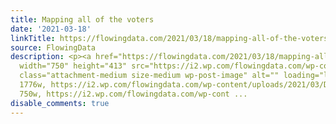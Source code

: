 ```yaml
---
title: Mapping all of the voters
date: '2021-03-18'
linkTitle: https://flowingdata.com/2021/03/18/mapping-all-of-the-voters/
source: FlowingData
description: <p><a href="https://flowingdata.com/2021/03/18/mapping-all-of-the-voters/"><img
  width="750" height="413" src="https://i2.wp.com/flowingdata.com/wp-content/uploads/2021/03/Dot-density-of-all-the-voters.png?fit=750%2C413&amp;ssl=1"
  class="attachment-medium size-medium wp-post-image" alt="" loading="lazy" srcset="https://i2.wp.com/flowingdata.com/wp-content/uploads/2021/03/Dot-density-of-all-the-voters.png?w=1776&amp;ssl=1
  1776w, https://i2.wp.com/flowingdata.com/wp-content/uploads/2021/03/Dot-density-of-all-the-voters.png?resize=750%2C413&amp;ssl=1
  750w, https://i2.wp.com/flowingdata.com/wp-cont ...
disable_comments: true
---
```

<p><a href="https://flowingdata.com/2021/03/18/mapping-all-of-the-voters/"><img width="750" height="413" src="https://i2.wp.com/flowingdata.com/wp-content/uploads/2021/03/Dot-density-of-all-the-voters.png?fit=750%2C413&amp;ssl=1" class="attachment-medium size-medium wp-post-image" alt="" loading="lazy" srcset="https://i2.wp.com/flowingdata.com/wp-content/uploads/2021/03/Dot-density-of-all-the-voters.png?w=1776&amp;ssl=1 1776w, https://i2.wp.com/flowingdata.com/wp-content/uploads/2021/03/Dot-density-of-all-the-voters.png?resize=750%2C413&amp;ssl=1 750w, https://i2.wp.com/flowingdata.com/wp-cont ...